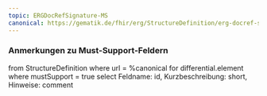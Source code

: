 ```yaml
---
topic: ERGDocRefSignature-MS
canonical: https://gematik.de/fhir/erg/StructureDefinition/erg-docref-signature
---
```


### Anmerkungen zu Must-Support-Feldern

<fql>
from
	StructureDefinition
where 
    url = %canonical
for differential.element
where mustSupport = true
select
	Feldname: id, Kurzbeschreibung: short, Hinweise: comment
</fql>

